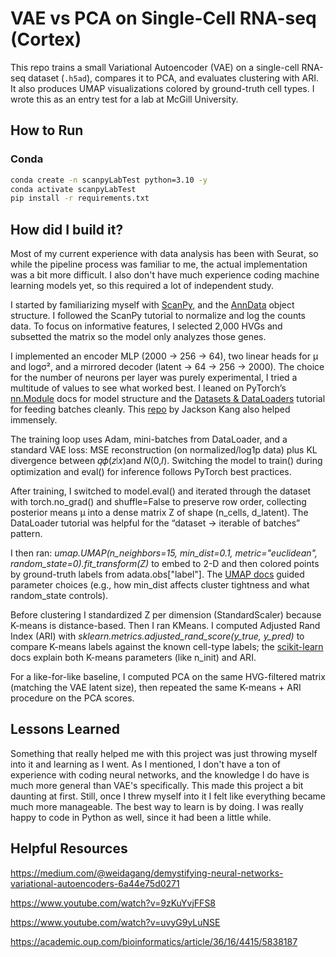 # VAE vs PCA on Single-Cell RNA-seq (Cortex)

This repo trains a small Variational Autoencoder (VAE) on a single-cell RNA-seq dataset (`.h5ad`), compares it to PCA, and evaluates clustering with ARI. It also produces UMAP visualizations colored by ground-truth cell types. I wrote this as an entry test for a lab at McGill University.

## How to Run

### Conda

```bash
conda create -n scanpyLabTest python=3.10 -y
conda activate scanpyLabTest
pip install -r requirements.txt
```

## How did I build it?

Most of my current experience with data analysis has been with Seurat, so while the pipeline process was familiar to me, the actual implementation was a bit more difficult. I also don't have much experience coding machine learning models yet, so this required a lot of independent study.

I started by familiarizing myself with [ScanPy](https://scanpy.readthedocs.io/en/stable/tutorials/basics/clustering.html), and the [AnnData](https://anndata.readthedocs.io/en/latest/tutorials/notebooks/getting-started.html) object structure. I followed the ScanPy tutorial to normalize and log the counts data. To focus on informative features, I selected 2,000 HVGs and subsetted the matrix so the model only analyzes those genes.

I implemented an encoder MLP (2000 → 256 → 64), two linear heads for μ and logσ², and a mirrored decoder (latent → 64 → 256 → 2000). The choice for the number of neurons per layer was purely experimental, I tried a multitude of values to see what worked best. I leaned on PyTorch’s [nn.Module](https://docs.pytorch.org/tutorials/beginner/basics/buildmodel_tutorial.html) docs for model structure and the [Datasets & DataLoaders](https://docs.pytorch.org/tutorials/beginner/basics/data_tutorial.html?utm_source=chatgpt.com) tutorial for feeding batches cleanly. This [repo](https://github.com/Jackson-Kang/Pytorch-VAE-tutorial/blob/master/01_Variational_AutoEncoder.ipynb) by Jackson Kang also helped immensely.

The training loop uses Adam, mini-batches from DataLoader, and a standard VAE loss: MSE reconstruction (on normalized/log1p data) plus KL divergence between 𝑞𝜙(𝑧∣𝑥)and 𝑁(0,𝐼). Switching the model to train() during optimization and eval() for inference follows PyTorch best practices.

After training, I switched to model.eval() and iterated through the dataset with torch.no_grad() and shuffle=False to preserve row order, collecting posterior means μ into a dense matrix Z of shape (n_cells, d_latent). The DataLoader tutorial was helpful for the “dataset → iterable of batches” pattern.

I then ran: _umap.UMAP(n_neighbors=15, min_dist=0.1, metric="euclidean", random_state=0).fit_transform(Z)_
to embed to 2-D and then colored points by ground-truth labels from adata.obs["label"]. The [UMAP docs](https://umap-learn.readthedocs.io/en/latest/parameters.html?utm_source=chatgpt.com) guided parameter choices (e.g., how min_dist affects cluster tightness and what random_state controls).

Before clustering I standardized Z per dimension (StandardScaler) because K-means is distance-based. Then I ran KMeans. I computed Adjusted Rand Index (ARI) with _sklearn.metrics.adjusted_rand_score(y_true, y_pred)_ to compare K-means labels against the known cell-type labels; the [scikit-learn](https://scikit-learn.org/stable/modules/generated/sklearn.cluster.KMeans.html?utm_source=chatgpt.com) docs explain both K-means parameters (like n_init) and ARI.

For a like-for-like baseline, I computed PCA on the same HVG-filtered matrix (matching the VAE latent size), then repeated the same K-means + ARI procedure on the PCA scores.

## Lessons Learned

Something that really helped me with this project was just throwing myself into it and learning as I went. As I mentioned, I don't have a ton of experience with coding neural networks, and the knowledge I do have is much more general than VAE's specifically. This made this project a bit daunting at first. Still, once I threw myself into it I felt like everything became much more manageable. The best way to learn is by doing. I was really happy to code in Python as well, since it had been a little while.

## Helpful Resources

https://medium.com/@weidagang/demystifying-neural-networks-variational-autoencoders-6a44e75d0271

https://www.youtube.com/watch?v=9zKuYvjFFS8

https://www.youtube.com/watch?v=uvyG9yLuNSE

https://academic.oup.com/bioinformatics/article/36/16/4415/5838187
